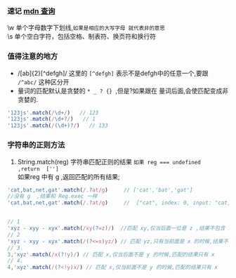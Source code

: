 ### 速记  [mdn 查询](https://developer.mozilla.org/zh-CN/docs/Web/JavaScript/Guide/Regular_Expressions#special-word)
\w 单个字母数字下划线,`如果是相应的大写字母 就代表非的意思`  
\s 单个空白字符，包括空格、制表符、换页符和换行符  
### 值得注意的地方
- /[ab]{2}[^defgh]/ 这里的 `[^defgh]` 表示不是defgh中的任意一个,要跟  `/^abc/` 这种区分开  
- 量词的匹配默认是贪婪的 `* _ ? {} `,但是?如果跟在 量词后面,会使匹配变成非贪婪的. 
```js
'123js'.match(/\d+/)   // 123
'123js'.match(/\d+?/)   // 1
'123js'.match(/(\d+)?/)   // 133
```

### 字符串的正则方法  
1. String.match(reg)    字符串匹配正则的结果
` 如果 reg === undefined  ,return  [''] `  
如果reg 中有 g ,返回匹配的所有结果; 
```js
'cat,bat,net,gat'.match(/.?at/g)     // ['cat','bat','gat']
//没有 g  ,结果和 Reg.exec 一样
'cat,bat,net,gat'.match(/.?at/g)     //  ["cat", index: 0, input: "cat,bat,net,gat",]


// 1 
'xyz - xyy - xyx'.match(/xy(?=z)/)  //匹配 xy,仅当后面一位是 z ,结果不包含 z,只有 xy
// 2
'xyz - xyy - xyx'.match(/(?<=x)yz/) // 匹配 yz,只有当前面是 x 的时候,结果不包含 x  
// 3. 
3,'xyz'.match(/x(?!y)/) // 匹配 x,仅当后面不是 y 的时候,匹配的结果只有 x
// 4. 
4,'xyz'.match(/(?<!y)x/) // 匹配 x,仅当前面不是 y 的时候,匹配的结果只有 x
```


